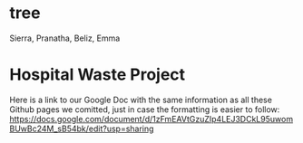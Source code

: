# tree
Sierra, Pranatha, Beliz, Emma

# Hospital Waste Project

Here is a link to our Google Doc with the same information as all these Github pages we comitted, just in case the formatting is easier to follow:
https://docs.google.com/document/d/1zFmEAVtGzuZIp4LEJ3DCkL95uwomBUwBc24M_sB54bk/edit?usp=sharing
